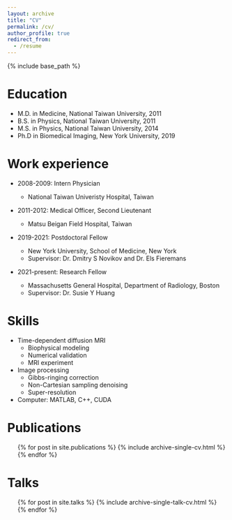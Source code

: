 ```yaml
---
layout: archive
title: "CV"
permalink: /cv/
author_profile: true
redirect_from:
  - /resume
---
```


{% include base_path %}

Education
======
* M.D. in Medicine, National Taiwan University, 2011
* B.S. in Physics, National Taiwan University, 2011
* M.S. in Physics, National Taiwan University, 2014
* Ph.D in Biomedical Imaging, New York University, 2019

Work experience
======
* 2008-2009: Intern Physician
  * National Taiwan Univeristy Hospital, Taiwan
  
* 2011-2012: Medical Officer, Second Lieutenant
  * Matsu Beigan Field Hospital, Taiwan

* 2019-2021: Postdoctoral Fellow
  * New York University, School of Medicine, New York
  * Supervisor: Dr. Dmitry S Novikov and Dr. Els Fieremans

* 2021-present: Research Fellow
  * Massachusetts General Hospital, Department of Radiology, Boston
  * Supervisor: Dr. Susie Y Huang
  
Skills
======
* Time-dependent diffusion MRI
  * Biophysical modeling
  * Numerical validation
  * MRI experiment
* Image processing
  * Gibbs-ringing correction
  * Non-Cartesian sampling denoising
  * Super-resolution
* Computer: MATLAB, C++, CUDA

Publications
======
  <ul>{% for post in site.publications %}
    {% include archive-single-cv.html %}
  {% endfor %}</ul>
  
Talks
======
  <ul>{% for post in site.talks %}
    {% include archive-single-talk-cv.html %}
  {% endfor %}</ul>
  
  
